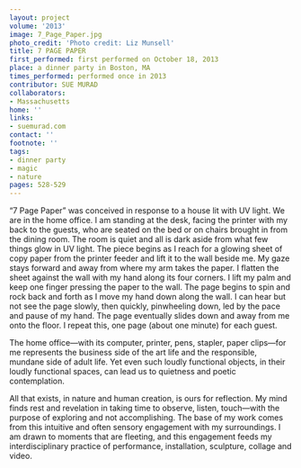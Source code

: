 ```yaml
---
layout: project
volume: '2013'
image: 7_Page_Paper.jpg
photo_credit: 'Photo credit: Liz Munsell'
title: 7 PAGE PAPER
first_performed: first performed on October 18, 2013
place: a dinner party in Boston, MA
times_performed: performed once in 2013
contributor: SUE MURAD
collaborators:
- Massachusetts
home: ''
links:
- suemurad.com
contact: ''
footnote: ''
tags:
- dinner party
- magic
- nature
pages: 528-529
---
```


“7 Page Paper” was conceived in response to a house lit with UV light. We are in the home office. I am standing at the desk, facing the printer with my back to the guests, who are seated on the bed or on chairs brought in from the dining room. The room is quiet and all is dark aside from what few things glow in UV light. The piece begins as I reach for a glowing sheet of copy paper from the printer feeder and lift it to the wall beside me. My gaze stays forward and away from where my arm takes the paper. I flatten the sheet against the wall with my hand along its four corners. I lift my palm and keep one finger pressing the paper to the wall. The page begins to spin and rock back and forth as I move my hand down along the wall. I can hear but not see the page slowly, then quickly, pinwheeling down, led by the pace and pause of my hand. The page eventually slides down and away from me onto the floor. I repeat this, one page (about one minute) for each guest.

The home office—with its computer, printer, pens, stapler, paper clips—for me represents the business side of the art life and the responsible, mundane side of adult life. Yet even such loudly functional objects, in their loudly functional spaces, can lead us to quietness and poetic contemplation.

All that exists, in nature and human creation, is ours for reflection. My mind finds rest and revelation in taking time to observe, listen, touch—with the purpose of exploring and not accomplishing. The base of my work comes from this intuitive and often sensory engagement with my surroundings. I am drawn to moments that are fleeting, and this engagement feeds my interdisciplinary practice of performance, installation, sculpture, collage and video.
